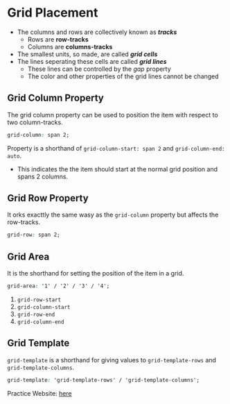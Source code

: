 # Grid Placement

* The columns and rows are collectively known as **_tracks_**
    * Rows are **row-tracks**
    * Columns are **columns-tracks**
* The smallest units, so made, are called **_grid cells_**
* The lines seperating these cells are called **_grid lines_**
    * These lines can be controlled by the *gap* property
    * The color and other properties of the grid lines cannot be changed


## Grid Column Property

The grid column property can be used to position the item with respect to two column-tracks.
``` css
grid-column: span 2;
```
Property is a shorthand of `grid-column-start: span 2` and `grid-column-end: auto`.
* This indicates the the item should start at the normal grid position and spans 2 columns.

## Grid Row Property

It orks exacttly the same wasy as the `grid-column` property but affects the row-tracks.
```css
grid-row: span 2;
```

## Grid Area

It is the shorthand for setting the position of the item in a grid.
```css
grid-area: '1' / '2' / '3' / '4';
```
1. `grid-row-start`
2. `grid-column-start`
3. `grid-row-end`
4. `grid-column-end`

## Grid Template

`grid-template` is a shorthand for giving values to `grid-template-rows` and `grid-template-columns`.
```css
grid-template: 'grid-template-rows' / 'grid-template-columns';
```

Practice Website: [here](https://appbrewery.github.io/gridgarden/)